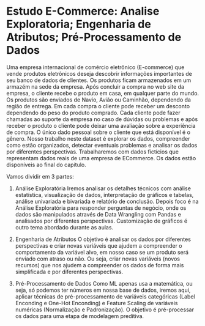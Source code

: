 # Estudo E-Commerce: Analise Exploratoria; Engenharia de Atributos; Pré-Processamento de Dados

Uma empresa internacional de comércio eletrônico (E-commerce) que vende produtos eletrônicos deseja descobrir informações importantes de seu banco de dados de clientes. 
Os produtos ficam armazenados em um armazém na sede da empresa. Após concluir a compra no web site da empresa, o cliente recebe o produto em casa, em qualquer parte do mundo. Os produtos são enviados de Navio, Avião ou Caminhão, dependendo da região de entrega. 
Em cada compra o cliente pode receber um desconto dependendo do peso do produto comprado. Cada cliente pode fazer chamadas ao suporte da empresa no caso de dúvidas ou problemas e após receber o produto o cliente pode deixar uma avaliação sobre a experiência de compra. O único dado pessoal sobre o cliente que está disponível é o gênero. 
Nosso trabalho neste dataset é explorar os dados, compreender como estão organizados, detectar eventuais problemas e analisar os dados por diferentes perspectivas. 
Trabalharemos com dados fictícios que representam dados reais de uma empresa de ECommerce. Os dados estão disponíveis ao final do capítulo.

Vamos dividir em 3 partes:

1)	Análise Exploratória
Iremos analisar os detalhes técnicos com análise estatística, visualização de dados, interpretação de gráficos e tabelas, análise univariada e bivariada e relatório de conclusão. 
Depois foco é na Análise Exploratória para responder perguntas de negócio, onde os dados são manipulados através de Data Wrangling com Pandas e analisados por diferentes perspectivas. Customização de gráficos é outro tema abordado durante as aulas.

2)	Engenharia de Atributos
O objetivo é analisar os dados por diferentes perspectivas e criar novas variáveis que ajudem a compreender o comportamento da variável alvo, em nosso caso se um produto será enviado com atraso ou não. Ou seja, criar novas variáveis (novos recursos) que nos ajudem a compreender os dados de forma mais simplificada e por diferentes perspectivas.

3)	Pré-Processamento de Dados
Como ML apenas usa a matemática, ou seja, só podemos ter números em nossa base de dados, iremos aqui, aplicar técnicas de pré-processamento de variáveis categóricas (Label Enconding e One-Hot Enconding) e Feature Scaling de variáveis numéricas (Normalização e Padronização).
O objetivo é pré-processar os dados para uma etapa de modelagem preditiva.



